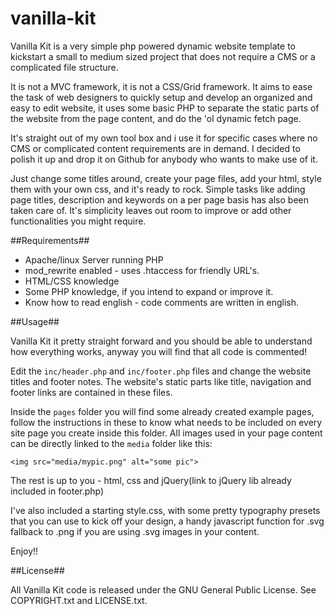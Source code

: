 vanilla-kit
===========

Vanilla Kit is a very simple php powered dynamic website template to kickstart a small to medium sized project that does not require a CMS or a complicated file structure.

It is not a MVC framework, it is not a CSS/Grid framework. It aims to ease the task of web designers to quickly setup and develop an organized and easy to edit website, it uses some basic PHP to separate the static parts of the website from the page content, and do the 'ol dynamic fetch page.

It's straight out of my own tool box and i use it for specific cases where no CMS or complicated content requirements are in demand. I decided to polish it up and drop it on Github for anybody who wants to make use of it.

Just change some titles around, create your page files, add your html, style them with your own css, and it's ready to rock. Simple tasks like adding page titles, description and keywords on a per page basis has also been taken care of. It's simplicity leaves out room to improve or add other functionalities you might require.

##Requirements##

- Apache/linux Server running PHP
- mod_rewrite enabled - uses .htaccess for friendly URL's.
- HTML/CSS knowledge
- Some PHP knowledge, if you intend to expand or improve it.
- Know how to read english - code comments are written in english.

##Usage##

Vanilla Kit it pretty straight forward and you should be able to understand how everything works, anyway you will find that all code is commented!

Edit the `inc/header.php` and `inc/footer.php` files and change the website titles and footer notes. The website's static parts like title, navigation and footer links are contained in these files.

Inside the `pages` folder you will find some already created example pages, follow the instructions in these to know what needs to be included on every site page you create inside this folder. All images used in your page content can be directly linked to the `media` folder like this:

	<img src="media/mypic.png" alt="some pic">

The rest is up to you - html, css and jQuery(link to jQuery lib already included in footer.php)

I've also included a starting style.css, with some pretty typography presets that you can use to kick off your design, a handy javascript function  for .svg fallback to .png if you are using .svg images in your content.

Enjoy!!

##License##

 All Vanilla Kit code is released under the GNU General Public License. See COPYRIGHT.txt and LICENSE.txt.
